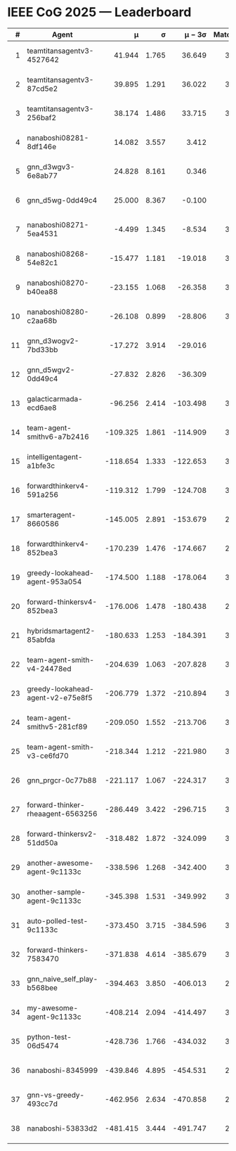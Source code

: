 # IEEE CoG 2025 — Leaderboard

| # | Agent | μ | σ | μ − 3σ | Matches | Updated |
|---:|---|---:|---:|---:|---:|---|
| 1 | teamtitansagentv3-4527642 | 41.944 | 1.765 | 36.649 | 3580 | 2025-08-29 12:35 |
| 2 | teamtitansagentv3-87cd5e2 | 39.895 | 1.291 | 36.022 | 3380 | 2025-08-29 12:35 |
| 3 | teamtitansagentv3-256baf2 | 38.174 | 1.486 | 33.715 | 3500 | 2025-08-29 12:35 |
| 4 | nanaboshi08281-8df146e | 14.082 | 3.557 | 3.412 | 110 | 2025-08-29 12:35 |
| 5 | gnn_d3wgv3-6e8ab77 | 24.828 | 8.161 | 0.346 | 118 | 2025-08-29 12:35 |
| 6 | gnn_d5wg-0dd49c4 | 25.000 | 8.367 | -0.100 | 80 | 2025-08-29 12:35 |
| 7 | nanaboshi08271-5ea4531 | -4.499 | 1.345 | -8.534 | 3900 | 2025-08-29 12:35 |
| 8 | nanaboshi08268-54e82c1 | -15.477 | 1.181 | -19.018 | 3440 | 2025-08-29 12:35 |
| 9 | nanaboshi08270-b40ea88 | -23.155 | 1.068 | -26.358 | 3820 | 2025-08-29 12:35 |
| 10 | nanaboshi08280-c2aa68b | -26.108 | 0.899 | -28.806 | 3220 | 2025-08-29 12:35 |
| 11 | gnn_d3wogv2-7bd33bb | -17.272 | 3.914 | -29.016 | 148 | 2025-08-29 12:35 |
| 12 | gnn_d5wgv2-0dd49c4 | -27.832 | 2.826 | -36.309 | 100 | 2025-08-29 12:35 |
| 13 | galacticarmada-ecd6ae8 | -96.256 | 2.414 | -103.498 | 3620 | 2025-08-29 12:35 |
| 14 | team-agent-smithv6-a7b2416 | -109.325 | 1.861 | -114.909 | 3820 | 2025-08-29 12:35 |
| 15 | intelligentagent-a1bfe3c | -118.654 | 1.333 | -122.653 | 3318 | 2025-08-29 12:35 |
| 16 | forwardthinkerv4-591a256 | -119.312 | 1.799 | -124.708 | 3090 | 2025-08-29 12:35 |
| 17 | smarteragent-8660586 | -145.005 | 2.891 | -153.679 | 2833 | 2025-08-29 12:35 |
| 18 | forwardthinkerv4-852bea3 | -170.239 | 1.476 | -174.667 | 2628 | 2025-08-29 12:35 |
| 19 | greedy-lookahead-agent-953a054 | -174.500 | 1.188 | -178.064 | 3234 | 2025-08-29 12:35 |
| 20 | forward-thinkersv4-852bea3 | -176.006 | 1.478 | -180.438 | 2796 | 2025-08-29 12:35 |
| 21 | hybridsmartagent2-85abfda | -180.633 | 1.253 | -184.391 | 3227 | 2025-08-29 12:35 |
| 22 | team-agent-smith-v4-24478ed | -204.639 | 1.063 | -207.828 | 3298 | 2025-08-29 12:35 |
| 23 | greedy-lookahead-agent-v2-e75e8f5 | -206.779 | 1.372 | -210.894 | 3306 | 2025-08-29 12:35 |
| 24 | team-agent-smithv5-281cf89 | -209.050 | 1.552 | -213.706 | 3540 | 2025-08-29 12:35 |
| 25 | team-agent-smith-v3-ce6fd70 | -218.344 | 1.212 | -221.980 | 3858 | 2025-08-29 12:35 |
| 26 | gnn_prgcr-0c77b88 | -221.117 | 1.067 | -224.317 | 3310 | 2025-08-29 12:35 |
| 27 | forward-thinker-rheaagent-6563256 | -286.449 | 3.422 | -296.715 | 3122 | 2025-08-29 12:35 |
| 28 | forward-thinkersv2-51dd50a | -318.482 | 1.872 | -324.099 | 3302 | 2025-08-29 12:35 |
| 29 | another-awesome-agent-9c1133c | -338.596 | 1.268 | -342.400 | 3200 | 2025-08-29 12:35 |
| 30 | another-sample-agent-9c1133c | -345.398 | 1.531 | -349.992 | 3580 | 2025-08-29 12:35 |
| 31 | auto-polled-test-9c1133c | -373.450 | 3.715 | -384.596 | 3660 | 2025-08-29 12:35 |
| 32 | forward-thinkers-7583470 | -371.838 | 4.614 | -385.679 | 3420 | 2025-08-29 12:35 |
| 33 | gnn_naive_self_play-b568bee | -394.463 | 3.850 | -406.013 | 2960 | 2025-08-29 12:35 |
| 34 | my-awesome-agent-9c1133c | -408.214 | 2.094 | -414.497 | 3780 | 2025-08-29 12:35 |
| 35 | python-test-06d5474 | -428.736 | 1.766 | -434.032 | 3110 | 2025-08-29 12:35 |
| 36 | nanaboshi-8345999 | -439.846 | 4.895 | -454.531 | 2780 | 2025-08-29 12:35 |
| 37 | gnn-vs-greedy-493cc7d | -462.956 | 2.634 | -470.858 | 2620 | 2025-08-29 12:35 |
| 38 | nanaboshi-53833d2 | -481.415 | 3.444 | -491.747 | 2720 | 2025-08-29 12:35 |

